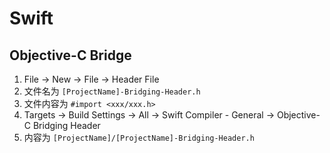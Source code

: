 # Swift

## Objective-C Bridge

1. File -> New -> File -> Header File
1. 文件名为 `[ProjectName]-Bridging-Header.h`
1. 文件内容为 `#import <xxx/xxx.h>`
1. Targets -> Build Settings -> All -> Swift Compiler - General -> Objective-C Bridging Header
1. 内容为 `[ProjectName]/[ProjectName]-Bridging-Header.h`
